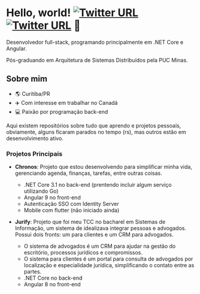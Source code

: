 # Hello, world! [![Twitter URL](https://img.shields.io/twitter/url?color=%23fb3958&label=follow&logo=instagram&logoColor=%23fb3958&style=flat-square&url=https%3A%2F%2Fwww.instagram.com%2Fgus__santos)](https://www.instagram.com/gus__santos) [![Twitter URL](https://img.shields.io/twitter/url?color=%230072b1&label=connect&logo=linkedin&logoColor=%230072b1&style=flat-square&url=https%3A%2F%2Fwww.linkedin.com%2Fin%2Fgustavoosantoos%2F)](https://www.linkedin.com/in/gustavoosantoos/) :rocket:

Desenvolvedor full-stack, programando principalmente em .NET Core e Angular.

Pós-graduando em Arquitetura de Sistemas Distribuídos pela PUC Minas.


## Sobre mim

- :earth_americas: Curitiba/PR 
- :airplane: Com interesse em trabalhar no Canadá
- :computer: Paixão por programação back-end

Aqui existem repositórios sobre tudo que aprendo e projetos pessoais, obviamente, alguns ficaram parados no tempo (rs), mas outros estão em desenvolvimento ativo.

### Projetos Principais
- **Chronos**: Projeto que estou desenvolvendo para simplificar minha vida, gerenciando agenda, finanças, tarefas, entre outras coisas.
  - .NET Core 3.1 no back-end (prentendo incluir algum serviço utilizando Go)
  - Angular 9 no front-end
  - Autenticação SSO com Identity Server
  - Mobile com flutter (não iniciado ainda)

- **Jurify**: Projeto que foi meu TCC no bacharel em Sistemas de Informação, um sistema de idealizava integrar pessoas e advogados. Possui dois fronts: um para clientes e um CRM para advogados.
  - O sistema de advogados é um CRM para ajudar na gestão do escritório, processos jurídicos e compromissos.
  - O sistema para clientes é um portal para consulta de advogados por localização e especialidade jurídica, simplificando o contato entre as partes.
  - .NET Core no back-end
  - Angular 8 no front-end
